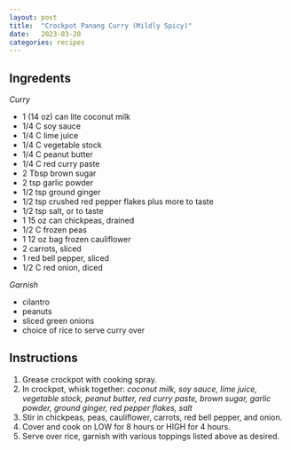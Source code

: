 ```yaml
---
layout: post
title:  "Crockpot Panang Curry (Mildly Spicy)"
date:   2023-03-20
categories: recipes
---
```

Ingredents
--

*Curry*
* 1 (14 oz) can lite coconut milk
* 1/4 C soy sauce
* 1/4 C lime juice
* 1/4 C vegetable stock
* 1/4 C peanut butter
* 1/4 C red curry paste
* 2 Tbsp brown sugar
* 2 tsp garlic powder
* 1/2 tsp ground ginger
* 1/2 tsp crushed red pepper flakes plus more to taste
* 1/2 tsp salt, or to taste
* 1 15 oz can chickpeas, drained
* 1/2 C frozen peas
* 1 12 oz bag frozen cauliflower
* 2 carrots, sliced
* 1 red bell pepper, sliced
* 1/2 C red onion, diced

*Garnish*
* cilantro
* peanuts
* sliced green onions
* choice of rice to serve curry over

Instructions
--
1. Grease crockpot with cooking spray.
2. In crockpot, whisk together: *coconut milk, soy sauce, lime juice, vegetable stock, peanut butter, red curry paste, brown sugar, garlic powder, ground ginger, red pepper flakes, salt*
4. Stir in chickpeas, peas, cauliflower, carrots, red bell pepper, and onion.
5. Cover and cook on LOW for 8 hours or HIGH for 4 hours.
6. Serve over rice, garnish with various toppings listed above as desired.